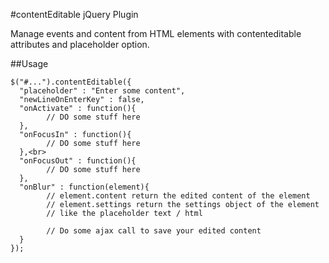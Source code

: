 #contentEditable jQuery Plugin

Manage events and content from HTML elements with contenteditable attributes and placeholder option.

##Usage

```
$("#...").contentEditable({
  "placeholder" : "Enter some content",
  "newLineOnEnterKey" : false,
  "onActivate" : function(){
        // DO some stuff here
  },
  "onFocusIn" : function(){
        // DO some stuff here
  },<br>
  "onFocusOut" : function(){
        // DO some stuff here
  },
  "onBlur" : function(element){
        // element.content return the edited content of the element
        // element.settings return the settings object of the element
        // like the placeholder text / html
        
        // Do some ajax call to save your edited content
  }
});
```
